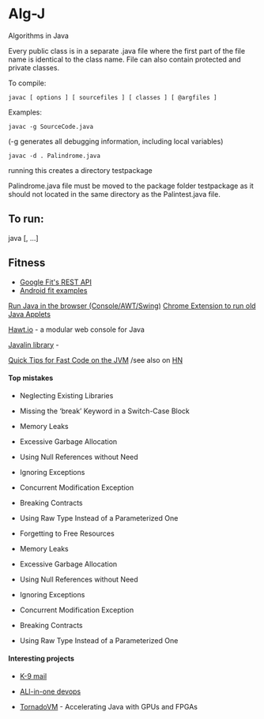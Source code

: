 Alg-J
=====

Algorithms in Java

Every public class is in a separate .java file where the first part 
of the file name is identical to the class name. File can also
contain protected and private classes.

To compile:

    javac [ options ] [ sourcefiles ] [ classes ] [ @argfiles ]

Examples:

    javac -g SourceCode.java
(-g  generates all debugging information, including local variables)

    javac -d . Palindrome.java
running this creates a directory testpackage

Palindrome.java file must be moved to the package folder testpackage as
it should not located in the same directory as the Palintest.java file. 

## To run:
java <class with main method to run> [<command line args>, ...] 

## Fitness
+ [Google Fit's REST API](https://developers.google.com/fit/rest/)
+ [Android fit examples](https://github.com/googlesamples/android-fit)


[Run Java in the browser (Console/AWT/Swing)](http://javafiddle.leaningtech.com/)
[Chrome Extension to run old Java Applets](http://dogfeathers.com/java/octicos.html)

[Hawt.io](http://hawt.io/) - a modular web console for Java


[Javalin library](https://javalin.io/news/javalin-1.0.0-stable.html) - 


[Quick Tips for Fast Code on the JVM](https://gist.github.com/djspiewak/464c11307cabc80171c90397d4ec34ef) /see also on [HN](https://news.ycombinator.com/item?id=16039943)

#### Top mistakes

+ Neglecting Existing Libraries
+ Missing the ‘break’ Keyword in a Switch-Case Block
+ Memory Leaks
+ Excessive Garbage Allocation
+ Using Null References without Need
+ Ignoring Exceptions
+ Concurrent Modification Exception
+ Breaking Contracts
+ Using Raw Type Instead of a Parameterized One

+ Forgetting to Free Resources
+ Memory Leaks
+ Excessive Garbage Allocation
+ Using Null References without Need
+ Ignoring Exceptions
+ Concurrent Modification Exception
+ Breaking Contracts
+ Using Raw Type Instead of a Parameterized One



#### Interesting projects

+ [K-9 mail](https://github.com/k9mail/k-9)
+ [ALl-in-one devops](https://github.com/theonedev/onedev)

+ [TornadoVM](https://www.infoq.com/articles/tornadovm-java-gpu-fpga/) - Accelerating Java with GPUs and FPGAs
